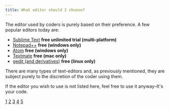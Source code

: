 ```yaml
---
title: What editor should I choose?
---
```

The editor used by coders is purely based on their preference. A few popular editors today are:

  * [Sublime Text](1) **free unlimited trial (multi-platform)**
  * [Notepad++](2) **free (windows only)**
  * [Atom](3) **free (windows only)**
  * [Textmate](4) **free (mac only)**
  * [gedit (and derivatives)](5) **free (linux only)**

There are many types of text-editors and, as previously mentioned, they are subject purely to the discretion of the coder using them.

If the editor you wish to use is not listed here, feel free to use it anyway&ndash;It's your code.

[1](http://sublimetext.com/2/)
[2](http://notepad-plus-plus.org/)
[3](http://atom.io/)
[4](http://macromates.com/)
[5](http://https://help.ubuntu.com/community/gedit/)
